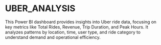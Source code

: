 # UBER_ANALYSIS
This Power BI dashboard provides insights into Uber ride data, focusing on key metrics like Total Rides, Revenue, Trip Duration, and Peak Hours. It analyzes patterns by location, time, user type, and ride category to understand demand and operational efficiency.
